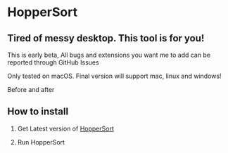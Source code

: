 # HopperSort
## Tired of messy desktop. This tool is for you!

This is early beta, All bugs and extensions you want me to add can be reported through GitHub Issues

Only tested on macOS. Final version will support mac, linux and windows!

Before and after

## How to install

1. Get Latest version of [HopperSort](https://github.com/kjutzn/HopperSort/releases)

1. Run HopperSort
